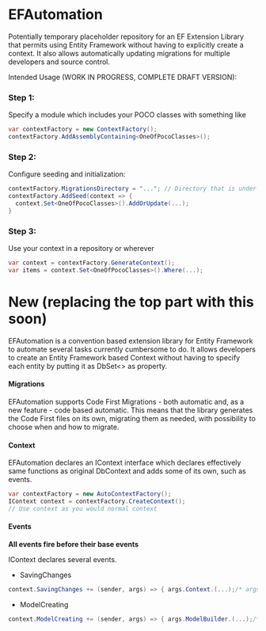 EFAutomation
============

Potentially temporary placeholder repository for an EF Extension Library that permits using Entity Framework 
without having to explicitly create a context. It also allows automatically updating migrations for multiple 
developers and source control. 


Intended Usage (WORK IN PROGRESS, COMPLETE DRAFT VERSION):

### Step 1:
Specify a module which includes your POCO classes with something like
```c#
var contextFactory = new ContextFactory();
contextFactory.AddAssemblyContaining<OneOfPocoClasses>();
```

### Step 2:
Configure seeding and initialization:
```c#
contextFactory.MigrationsDirectory = "..."; // Directory that is under source control.
contextFactory.AddSeed(context => {
  context.Set<OneOfPocoClasses>().AddOrUpdate(...);
}
```

### Step 3:
Use your context in a repository or wherever
```c#
var context = contextFactory.GenerateContext();
var items = context.Set<OneOfPocoClasses>().Where(...);
```


# New (replacing the top part with this soon)
EFAutomation is a convention based extension library for Entity Framework to automate several tasks currently cumbersome to do. It allows developers to create an Entity Framework based Context without having to specify each entity by putting it as DbSet<> as property. 

#### Migrations
EFAutomation supports Code First Migrations - both automatic and, as a new feature - code based automatic. This means that the library generates the Code First files on its own, migrating them as needed, with possibility to choose when and how to migrate.


#### Context
EFAutomation declares an IContext interface which declares effectively same functions as original DbContext and adds some of its own, such as events.

```c#
var contextFactory = new AutoContextFactory();
IContext context = contextFactory.CreateContext();
// Use context as you would normal context
```

#### Events
**All events fire before their base events**

IContext declares several events.

* SavingChanges
```c#
context.SavingChanges += (sender, args) => { args.Context.(...);/* args.Context is IContext */ };
```

* ModelCreating
```c#
context.ModelCreating += (sender, args) => { args.ModelBuilder.(...);/* args.ModelBuilder is standard DbModelBuilder */};
```

